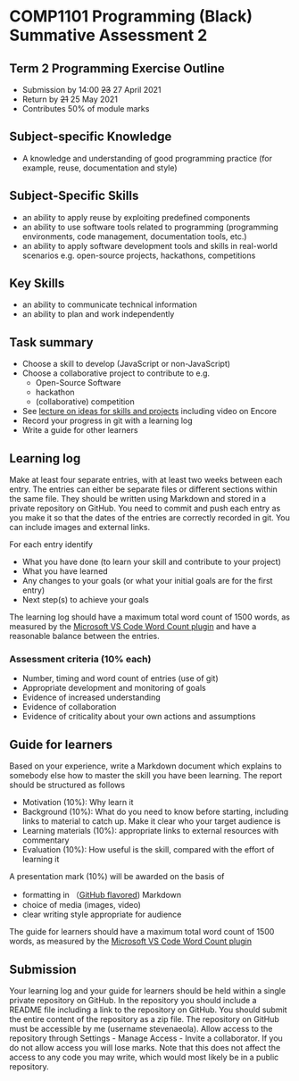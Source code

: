 
# COMP1101 Programming (Black) Summative Assessment 2 


## Term 2 Programming Exercise Outline

- Submission by 14:00 ~~23~~ 27 April 2021
- Return by ~~21~~ 25 May 2021
- Contributes 50% of module marks


## Subject-specific Knowledge

- A knowledge and understanding of good programming practice (for example, reuse, documentation and style)


## Subject-Specific Skills

- an ability to apply reuse by exploiting predefined components
- an ability to use software tools related to programming (programming environments, code management, documentation tools, etc.)
- an ability to apply software development tools and skills in real-world scenarios e.g. open-source projects, hackathons, competitions


## Key Skills

- an ability to communicate technical information
- an ability to plan and work independently


## Task summary

- Choose a skill to develop (JavaScript or non-JavaScript)
- Choose a collaborative project to contribute to e.g.
  - Open-Source Software
  - hackathon
  - (collaborative) competition
- See [lecture on ideas for skills and projects](https://github.com/stevenaeola/gitpitch/blob/master/prog/assessment_2_progblack_ideas/README.md) including video on Encore
- Record your progress in git with a learning log
- Write a guide for other learners


## Learning log

Make at least four separate entries, with at least two weeks between each entry. The entries can either be separate files or different sections within the same file. They should be written using Markdown and stored in a private repository on GitHub. You need to commit and push each entry as you make it so that the dates of the entries are correctly recorded in git. You can include images and external links.

For each entry identify
- What you have done (to learn your skill and contribute to your project)
- What you have learned
- Any changes to your goals (or what your initial goals are for the first entry)
- Next step(s) to achieve your goals 

The learning log should have a maximum total word count of 1500 words, as measured by the [Microsoft VS Code Word Count plugin](https://marketplace.visualstudio.com/items?itemName=ms-vscode.wordcount) and have a reasonable balance between the entries.

### Assessment criteria (10% each)
- Number, timing and word count of entries (use of git)
- Appropriate development and monitoring of goals
- Evidence of increased understanding
- Evidence of collaboration
- Evidence of criticality about your own actions and assumptions

## Guide for learners

Based on your experience, write a Markdown document which explains to somebody else how to master the skill you have been learning. The report should be structured as follows

- Motivation (10%): Why learn it
- Background (10%): What do you need to know before starting, including links to material to catch up. Make it clear who your target audience is
- Learning materials (10%): appropriate links to external resources with commentary
- Evaluation (10%): How useful is the skill, compared with the effort of learning it

A presentation mark (10%) will be awarded on the basis of
  - formatting in （[GitHub flavored](https://GitHub.GitHub.com/gfm/)) Markdown
  - choice of media (images, video)
  - clear writing style appropriate for audience

 The guide for learners should have a maximum total word count of 1500 words, as measured by the [Microsoft VS Code Word Count plugin](https://marketplace.visualstudio.com/items?itemName=ms-vscode.wordcount) 

## Submission

Your learning log and your guide for learners should be held within a single private repository on GitHub. In the repository you should include a README file including a link to the repository on GitHub. You should submit the entire content of the repository as a zip file. The repository on GitHub must be accessible by me (username stevenaeola). Allow access to the repository through Settings - Manage Access - Invite a collaborator. If you do not allow access you will lose marks. Note that this does not affect the access to any code you may write, which would most likely be in a public repository.


